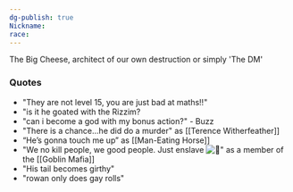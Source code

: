 ```yaml
---
dg-publish: true
Nickname: 
race: 
---
```

The Big Cheese, architect of our own destruction or simply 'The DM'

### Quotes
- "They are not level 15, you are just bad at maths!!"
- "is it he goated with the Rizzim?
- "can i become a god with my bonus action?" - Buzz
- "There is a chance…he did do a murder" as [[Terence Witherfeather]]
- “He’s gonna touch me up” as [[Man-Eating Horse]]
- "We no kill people, we good people. Just enslave ![🥰](https://discord.com/assets/10b67e5181089c99.svg)" as a member of the [[Goblin Mafia]]
- "His tail becomes girthy"
- "rowan only does gay rolls"